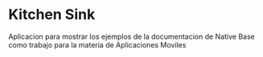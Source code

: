 # Kitchen Sink

Aplicacion para mostrar los ejemplos de la documentacion de Native Base como trabajo para la materia de Aplicaciones Moviles
